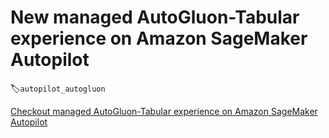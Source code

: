# New managed AutoGluon-Tabular experience on Amazon SageMaker Autopilot
:label:`autopilot_autogluon`

[Checkout managed AutoGluon-Tabular experience on Amazon SageMaker Autopilot](https://aws.amazon.com/blogs/machine-learning/amazon-sagemaker-autopilot-is-up-to-eight-times-faster-with-new-ensemble-training-mode-powered-by-autogluon/)

